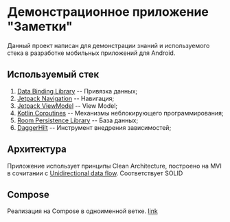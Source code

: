 # Демонстрационное приложение "Заметки"

Данный проект написан для демонстрации знаний и используемого стека в разработке мобильных
приложений для Android.

## Используемый стек

1. [Data Binding Library](https://developer.android.com/topic/libraries/data-binding) -- Привязка
   данных;
2. [Jetpack Navigation](https://developer.android.com/guide/navigation/) -- Навигация;
3. [Jetpack ViewModel](https://developer.android.com/topic/libraries/architecture/viewmodel) -- View
   Model;
4. [Kotlin Coroutines](https://kotlinlang.org/docs/coroutines-overview.html) -- Механизмы
   неблокирующего программирования;
6. [Room Persistence Library](https://developer.android.com/topic/libraries/architecture/room) --
   База данных;
7. [DaggerHilt](https://dagger.dev/hilt/) -- Инструмент внедрения зависимостей;

## Архитектура

Приложение использует принципы Clean Architecture, построено на MVI в сочитании
с [Unidirectional data flow](https://developer.android.com/jetpack/compose/architecture#udf).
Соответствует SOLID

## Compose

Реализация на Compose в одноименной ветке. [link](https://github.com/vvdrak/notes/tree/master-compose) 